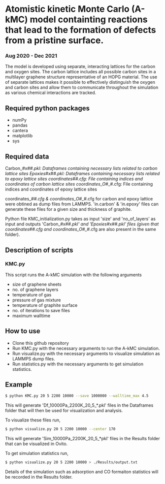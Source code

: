 # Atomistic kinetic Monte Carlo (A-kMC) model containting reactions that lead to the formation of defects from a pristine surface. 
### Aug 2020 - Dec 2021

The model is developed using separate, interacting lattices for the carbon and oxygen sites. The carbon lattice includes all possible carbon sites in a multilayer graphene structure representative of an HOPG material. The use of separate lattices makes it possible to effectively distinguish the oxygen and carbon sites and allow them to communicate throughout the simulation as various chemical interactions are tracked. 

## Required python packages
- numPy
- pandas
- cantera
- matplotlib
- sys

## Required data

Carbon_#x#_#.pkl: Dataframes containing necessary lists related to carbon lattice sites
Epoxies_#x#_#.pkl: Dataframes containing necessary lists related to epoxy lattice sites
coordinates_#_#.cfg: File containing indices and coordinates of carbon lattice sites 
coordinates_O_#_#.cfg: File containing indices and coordinates of epoxy lattice sites 

coordinates_#_#.cfg & coordinates_O_#_#.cfg for carbon and epoxy lattice were obtined as dump files from LAMMPS. 'in.carbon' & 'in.epoxy' files can generate these files for a given size and thickness of graphite. 

Python file KMC_initialization.py takes as input 'size' and 'no_of_layers' as input and outputs 'Carbon_#x#_#.pkl' and 'Epoxies_#x#_#.pkl' files (given that coordinates_#_#.cfg and coordinates_O_#_#.cfg are also present in the same folder).

## Description of scripts

### KMC.py
This script runs the A-kMC simulation with the following arguments
- size of graphene sheets
- no. of graphene layers
- temperature of gas
- pressure of gas mixture
- temperature of graphite surface
- no. of iterations to save files
- maximum walltime



## How to use

- Clone this github repository
- Run KMC.py with the necessary arguments to run the A-kMC simulation.
- Run visualize.py with the necessary arguments to visualize simulation as LAMMPS dump files.
- Run statistics.py with the necessary arguments to get simulation statistics.

## Example

```bash
$ python KMC.py 20 5 2200 10000 --save 1000000 --walltime_max 4.5
```
This will generate 'Df_10000Pa_2200K_20_5_*.pkl' files in the Dataframes folder that will then be used for visualization and analysis.

To visualize these files run,

```bash
$ python visualize.py 20 5 2200 10000 --center 170
```
This will generate 'Sim_10000Pa_2200K_20_5_*pkl' files in the Results folder that can be visualized in Ovito.

To get simulation statistics run,

```bash
$ python visualize.py 20 5 2200 10000 > ./Results/output.txt
```
Details of the simulation such as adsorption and CO formaiton statistics will be recorded in the Results folder.

